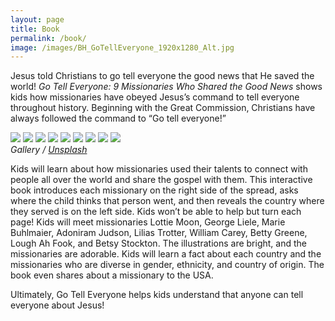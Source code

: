 ```yaml
---
layout: page
title: Book
permalink: /book/
image: /images/BH_GoTellEveryone_1920x1280_Alt.jpg
---
```

Jesus told Christians to go tell everyone the good news that He saved the world! *Go Tell Everyone: 9 Missionaries Who Shared the Good News* shows kids how missionaries have obeyed Jesus’s command to tell everyone throughout history. Beginning with the Great Commission, Christians have always followed the command to “Go tell everyone!”

<div class="gallery-box">
  <div class="gallery">
    <img src="/images/GTE_1.jpg">
    <img src="/images/GTE_10.jpg">
    <img src="/images/GTE_11.jpg">
    <img src="/images/GTE_12.jpg">
    <img src="/images/GTE_13.jpg">
    <img src="/images/GTE_14.jpg">
    <img src="/images/GTE_15.jpg">
    <img src="/images/GTE_16.jpg">
    <img src="/images/GTE_17.jpg">
  </div>
  <em>Gallery / <a href="https://unsplash.com/" target="_blank">Unsplash</a></em>
</div>

Kids will learn about how missionaries used their talents to connect with people all over the world and share the gospel with them. This interactive book introduces each missionary on the right side of the spread, asks where the child thinks that person went, and then reveals the country where they served is on the left side. Kids won’t be able to help but turn each page! Kids will meet missionaries Lottie Moon, George Liele, Marie Buhlmaier, Adoniram Judson, Lilias Trotter, William Carey, Betty Greene, Lough Ah Fook, and Betsy Stockton. The illustrations are bright, and the missionaries are adorable. Kids will learn a fact about each country and the missionaries who are diverse in gender, ethnicity, and country of origin. The book even shares about a missionary to the USA.

Ultimately, Go Tell Everyone helps kids understand that anyone can tell everyone about Jesus!
